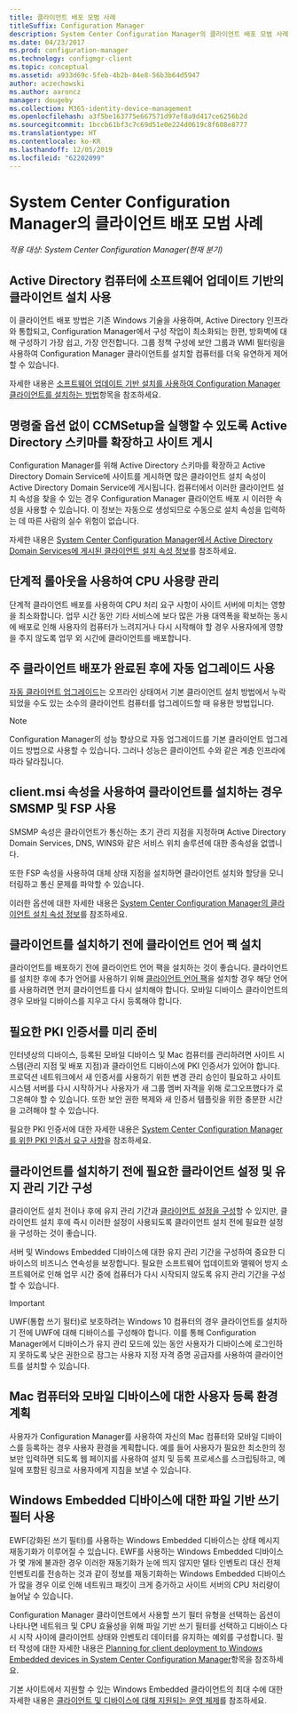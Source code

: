 ```yaml
---
title: 클라이언트 배포 모범 사례
titleSuffix: Configuration Manager
description: System Center Configuration Manager의 클라이언트 배포 모범 사례를 확인합니다.
ms.date: 04/23/2017
ms.prod: configuration-manager
ms.technology: configmgr-client
ms.topic: conceptual
ms.assetid: a933d69c-5feb-4b2b-84e8-56b3b64d5947
author: aczechowski
ms.author: aaroncz
manager: dougeby
ms.collection: M365-identity-device-management
ms.openlocfilehash: a3f5be163775e667571d97ef8a9d417ce6256b2d
ms.sourcegitcommit: 1bccb61bf3c7c69d51e0e224d0619c8f608e8777
ms.translationtype: HT
ms.contentlocale: ko-KR
ms.lasthandoff: 12/05/2019
ms.locfileid: "62202099"
---
```

# <a name="best-practices-for-client-deployment-in-system-center-configuration-manager"></a>System Center Configuration Manager의 클라이언트 배포 모범 사례

*적용 대상: System Center Configuration Manager(현재 분기)*


## <a name="use-software-update-based-client-installation-for-active-directory-computers"></a>Active Directory 컴퓨터에 소프트웨어 업데이트 기반의 클라이언트 설치 사용  
 이 클라이언트 배포 방법은 기존 Windows 기술을 사용하며, Active Directory 인프라와 통합되고, Configuration Manager에서 구성 작업이 최소화되는 한편, 방화벽에 대해 구성하기 가장 쉽고, 가장 안전합니다. 그룹 정책 구성에 보안 그룹과 WMI 필터링을 사용하여 Configuration Manager 클라이언트를 설치할 컴퓨터를 더욱 유연하게 제어할 수 있습니다.  

 자세한 내용은 [소프트웨어 업데이트 기반 설치를 사용하여 Configuration Manager 클라이언트를 설치하는 방법](../../../../core/clients/deploy/deploy-clients-to-windows-computers.md#BKMK_ClientSUP)항목을 참조하세요.  

## <a name="extend-the-active-directory-schema-and-publish-the-site-so-that-you-can-run-ccmsetup-without-command-line-options"></a>명령줄 옵션 없이 CCMSetup을 실행할 수 있도록 Active Directory 스키마를 확장하고 사이트 게시  
 Configuration Manager를 위해 Active Directory 스키마를 확장하고 Active Directory Domain Service에 사이트를 게시하면 많은 클라이언트 설치 속성이 Active Directory Domain Service에 게시됩니다. 컴퓨터에서 이러한 클라이언트 설치 속성을 찾을 수 있는 경우 Configuration Manager 클라이언트 배포 시 이러한 속성을 사용할 수 있습니다. 이 정보는 자동으로 생성되므로 수동으로 설치 속성을 입력하는 데 따른 사람의 실수 위험이 없습니다.  

 자세한 내용은 [System Center Configuration Manager에서 Active Directory Domain Services에 게시된 클라이언트 설치 속성 정보](../../../../core/clients/deploy/about-client-installation-properties-published-to-active-directory-domain-services.md)를 참조하세요.  

## <a name="use-a-phased-rollout-to-manage-cpu-usage"></a>단계적 롤아웃을 사용하여 CPU 사용량 관리  
 단계적 클라이언트 배포를 사용하여 CPU 처리 요구 사항이 사이트 서버에 미치는 영향을 최소화합니다. 업무 시간 동안 기타 서비스에 보다 많은 가용 대역폭을 확보하는 동시에 배포로 인해 사용자의 컴퓨터가 느려지거나 다시 시작해야 할 경우 사용자에게 영향을 주지 않도록 업무 외 시간에 클라이언트를 배포합니다.  

## <a name="enable-automatic-upgrade-after-your-main-client-deployment-has-finished"></a>주 클라이언트 배포가 완료된 후에 자동 업그레이드 사용  
 [자동 클라이언트 업그레이드](../../../../core/clients/manage/upgrade/upgrade-clients-for-windows-computers.md)는 오프라인 상태여서 기본 클라이언트 설치 방법에서 누락되었을 수도 있는 소수의 클라이언트 컴퓨터를 업그레이드할 때 유용한 방법입니다. 

> [!NOTE]  
>  Configuration Manager의 성능 향상으로 자동 업그레이드를 기본 클라이언트 업그레이드 방법으로 사용할 수 있습니다. 그러나 성능은 클라이언트 수와 같은 계층 인프라에 따라 달라집니다.  


## <a name="use-smsmp-and-fsp-if-you-install-the-client-with-clientmsi-properties"></a>client.msi 속성을 사용하여 클라이언트를 설치하는 경우 SMSMP 및 FSP 사용  
 SMSMP 속성은 클라이언트가 통신하는 초기 관리 지점을 지정하며 Active Directory Domain Services, DNS, WINS와 같은 서비스 위치 솔루션에 대한 종속성을 없앱니다.  

 또한 FSP 속성을 사용하여 대체 상태 지점을 설치하면 클라이언트 설치와 할당을 모니터링하고 통신 문제를 파악할 수 있습니다.  

 이러한 옵션에 대한 자세한 내용은 [System Center Configuration Manager의 클라이언트 설치 속성 정보](../../../../core/clients/deploy/about-client-installation-properties.md)를 참조하세요.  

## <a name="install-client-language-packs-before-you-install-the-clients"></a>클라이언트를 설치하기 전에 클라이언트 언어 팩 설치  
클라이언트를 배포하기 전에 클라이언트 언어 팩을 설치하는 것이 좋습니다. 클라이언트를 설치한 후에 추가 언어를 사용하기 위해 [클라이언트 언어 팩](../../../../core/servers/deploy/install/language-packs.md)을 설치할 경우 해당 언어를 사용하려면 먼저 클라이언트를 다시 설치해야 합니다. 모바일 디바이스 클라이언트의 경우 모바일 디바이스를 지우고 다시 등록해야 합니다.  

## <a name="prepare-required-pki-certificates-in-advance"></a>필요한 PKI 인증서를 미리 준비  
 인터넷상의 디바이스, 등록된 모바일 디바이스 및 Mac 컴퓨터를 관리하려면 사이트 시스템(관리 지점 및 배포 지점)과 클라이언트 디바이스에 PKI 인증서가 있어야 합니다. 프로덕션 네트워크에서 새 인증서를 사용하기 위한 변경 관리 승인이 필요하고 사이트 시스템 서버를 다시 시작하거나 사용자가 새 그룹 멤버 자격을 위해 로그오프했다가 로그온해야 할 수 있습니다. 또한 보안 권한 복제와 새 인증서 템플릿을 위한 충분한 시간을 고려해야 할 수 있습니다.  

 필요한 PKI 인증서에 대한 자세한 내용은 [System Center Configuration Manager를 위한 PKI 인증서 요구 사항](../../../../core/plan-design/network/pki-certificate-requirements.md)을 참조하세요.  

## <a name="before-you-install-clients-configure-any-required-client-settings-and-maintenance-windows"></a>클라이언트를 설치하기 전에 필요한 클라이언트 설정 및 유지 관리 기간 구성  
 클라이언트 설치 전이나 후에 유지 관리 기간과 [클라이언트 설정을 구성](../../../../core/clients/deploy/configure-client-settings.md)할 수 있지만, 클라이언트 설치 후에 즉시 이러한 설정이 사용되도록 클라이언트 설치 전에 필요한 설정을 구성하는 것이 좋습니다. 

 서버 및 Windows Embedded 디바이스에 대한 유지 관리 기간을 구성하여 중요한 디바이스의 비즈니스 연속성을 보장합니다. 필요한 소프트웨어 업데이트와 맬웨어 방지 소프트웨어로 인해 업무 시간 중에 컴퓨터가 다시 시작되지 않도록 유지 관리 기간을 구성할 수 있습니다.  

> [!IMPORTANT]  
>  UWF(통합 쓰기 필터)로 보호하려는 Windows 10 컴퓨터의 경우 클라이언트를 설치하기 전에 UWF에 대해 디바이스를 구성해야 합니다. 이를 통해 Configuration Manager에서 디바이스가 유지 관리 모드에 있는 동안 사용자가 디바이스에 로그인하지 못하도록 낮은 권한으로 잠그는 사용자 지정 자격 증명 공급자를 사용하여 클라이언트를 설치할 수 있습니다.  

## <a name="plan-your-user-enrollment-experience-for-mac-computers-and-mobile-devices"></a>Mac 컴퓨터와 모바일 디바이스에 대한 사용자 등록 환경 계획   
 사용자가 Configuration Manager를 사용하여 자신의 Mac 컴퓨터와 모바일 디바이스를 등록하는 경우 사용자 환경을 계획합니다. 예를 들어 사용자가 필요한 최소한의 정보만 입력하면 되도록 웹 페이지를 사용하여 설치 및 등록 프로세스를 스크립팅하고, 메일에 포함된 링크로 사용자에게 지침을 보낼 수 있습니다.  

## <a name="use-file-based-write-filters-for-windows-embedded-devices"></a>Windows Embedded 디바이스에 대한 파일 기반 쓰기 필터 사용 
 EWF(강화된 쓰기 필터)를 사용하는 Windows Embedded 디바이스는 상태 메시지 재동기화가 이루어질 수 있습니다. EWF를 사용하는 Windows Embedded 디바이스가 몇 개에 불과한 경우 이러한 재동기화가 눈에 띄지 않지만 델타 인벤토리 대신 전체 인벤토리를 전송하는 것과 같이 정보를 재동기화하는 Windows Embedded 디바이스가 많을 경우 이로 인해 네트워크 패킷이 크게 증가하고 사이트 서버의 CPU 처리량이 늘어날 수 있습니다.  

 Configuration Manager 클라이언트에서 사용할 쓰기 필터 유형을 선택하는 옵션이 나타나면 네트워크 및 CPU 효율성을 위해 파일 기반 쓰기 필터를 선택하고 디바이스 다시 시작 사이에 클라이언트 상태와 인벤토리 데이터를 유지하는 예외를 구성합니다. 필터 작성에 대한 자세한 내용은   [Planning for client deployment to Windows Embedded devices in System Center Configuration Manager](../../../../core/clients/deploy/plan/planning-for-client-deployment-to-windows-embedded-devices.md)항목을 참조하세요.  

 기본 사이트에서 지원할 수 있는 Windows Embedded 클라이언트의 최대 수에 대한 자세한 내용은 [클라이언트 및 디바이스에 대해 지원되는 운영 체제](../../../../core/plan-design/configs/supported-operating-systems-for-clients-and-devices.md)를 참조하세요.  
